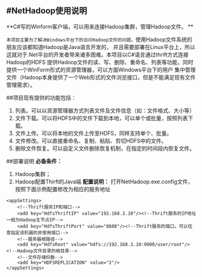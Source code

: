 #NetHadoop使用说明
---
**C#写的Winform客户端，可以用来连接Hadoop集群，管理Hadoop文件。 **

`本项目主要为了解决Windows平台下的访问Hadoop文件的问题。`使用Hadoop文件系统的朋友应该都知道Hadoop是Java语言开发的，
并且需要部署在Linux平台上，所以这就对于.Net平台的开发者带来诸多困难。本项目以C#语言通过thrift方式连接Hadoop的HDFS
提供Hadoop文件的读、写、删除、重命名、列表等功能，同时提供一个WinForm形式的资源管理器，可以方面Windows平台下的用户
集中管理文件（Hadoop本身提供了一个Web形式的文件浏览接口，但是不能满足现有文件管理需求）。 

 ##项目现有提供的功能包括：
  1. 列表。可以以资源管理器方式列表文件及文件信息（如：文件格式、大小等）
  2. 文件下载。可以将HDFS中的文件下载到本地，可以单个或批量，按照列表下载。
  3. 文件上传。可以将本地的文件上传至HDFS，同样支持单个、批量。
  4. 文件修改。可以直接重命名、复制、粘贴、剪切HDFS中的文件。
  5. 删除文件恢复。可以自定义文件删除恢复机制，在指定的时间段内恢复文件。 
  

##部署说明
  **必备条件：**
  1. Hadoop集群；
  2. Hadoop配置Thirft的Java端
  **配置说明：** 
  打开NetHadoop.exe.config文件，按照下面示例配置修改为相应的服务地址
    
    <appSettings>
        <!--Thrift服务IP和端口-->
        <add key="HdfsThriftIP" value="192.168.3.10"/><!--Thrift服务的IP地址一般为Hadoop主节点IP-->
        <add key="HdfsThriftPort" value="8888"/><!--Thrift服务的端口，可以任意指定该机器的非使用端口-->
        <!--服务器根路径-->
        <add key="HdfsRoot" value="hdfs://192.168.3.10:9000/user/root"/><!--Hadoop文件目录的根目录-->
        <!--文件存储份数-->
        <add key="HDFSREPLICATION" value="2"/>
    </appSettings>

  
